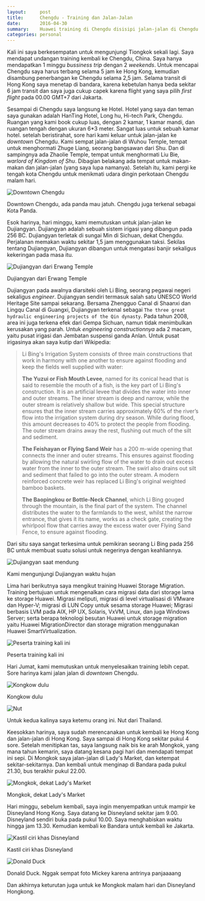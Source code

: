 ```yaml
---
layout:     post
title:      Chengdu - Training dan Jalan-Jalan
date:       2016-04-30
summary:    Huawei training di Chengdu disisipi jalan-jalan di Chengdu dan Hongkong
categories: personal
---
```


Kali ini saya berkesempatan untuk mengunjungi Tiongkok sekali lagi. Saya mendapat undangan training kembali ke Chengdu, China. Saya hanya mendapatkan 1 minggu *bussiness trip* dengan 2 *weekends*. Untuk mencapai Chengdu saya harus terbang selama 5 jam ke Hong Kong, kemudian disambung penerbangan ke Chengdu selama 2,5 jam. Selama transit di Hong Kong saya menetap di bandara, karena kebetulan hanya beda sekitar 6 jam transit dan saya juga cukup capek karena flight yang saya pilih *first flight* pada 00.00 GMT+7 dari Jakarta.

Sesampai di Chengdu saya langsung ke Hotel. Hotel yang saya dan teman saya gunakan adalah HanTing Hotel, Long hu, Hi-tech Park, Chengdu. Ruangan yang kami book cukup luas, dengan 2 kamar, 1 kamar mandi, dan ruangan tengah dengan ukuran 6*3 meter. Sangat luas untuk sebuah kamar hotel. setelah beristirahat, sore hari kami keluar untuk jalan-jalan ke *downtown* Chengdu. Kami sempat jalan-jalan di Wuhou Temple, tempat untuk menghormati Zhuge Liang, seorang bangsawan dari Shu. Dan di sampingnya ada Zhaolie Temple, tempat untuk menghormati Liu Bie, *warlord of Kingdom of Shu*. Dibagian belakang ada tempat untuk makan-makan dan jalan-jalan (yang saya lupa namanya). Setelah itu, kami pergi ke tengah kota Chengdu untuk menikmati udara dingin perkotaan Chengdu malam hari.

![Downtown Chengdu](http://sapikuda.com/images/posts/2016-04-30-chengdu-training-jalan-jalan/DSC_0870.JPG)

Downtown Chengdu, ada panda mau jatuh. Chengdu juga terkenal sebagai Kota Panda. 

Esok harinya, hari minggu, kami memutuskan untuk jalan-jalan ke Dujiangyan. Dujiangyan adalah sebuah sistem irigasi yang dibangun pada 256 BC. Dujiangyan terletak di sungai Min di Sichuan, dekat Chengdu. Perjalanan memakan waktu sekitar 1,5 jam menggunakan taksi. Sekilas tentang Dujiangyan, Dujiangyan dibangun untuk mengatasi banjir sekaligus kekeringan pada masa itu. 

![Dujiangyan dari Erwang Temple](http://sapikuda.com/images/posts/2016-04-30-chengdu-training-jalan-jalan/4_contrast.jpg)

Dujiangyan dari Erwang Temple

Dujiangyan pada awalnya diarsiteki oleh Li Bing, seorang pegawai negeri sekaligus *engineer*. Dujiangyan sendiri termasuk salah satu UNESCO World Heritage Site sampai sekarang. Bersama Zhengguo Canal di Shaanxi dan Lingqu Canal di Guangxi, Dujiangyan terkenal sebagai `The three great hydraulic engineering projects of the Qin dynasty`. Pada tahun 2008, area ini juga terkena efek dari Gempa Sichuan, namun tidak menimbulkan kerusakan yang parah. Untuk *engineering constructionnya* ada 2 macam, yaitu pusat irigasi dan Jembatan suspensi ganda Anlan. Untuk pusat irigasinya akan saya kutip dari Wikipedia:

<blockquote>
Li Bing's Irrigation System consists of three main constructions that work in harmony with one another to ensure against flooding and keep the fields well supplied with water:

<b>The Yuzui or Fish Mouth Levee</b>, named for its conical head that is said to resemble the mouth of a fish, is the key part of Li Bing's construction. It is an artificial levee that divides the water into inner and outer streams. The inner stream is deep and narrow, while the outer stream is relatively shallow but wide. This special structure ensures that the inner stream carries approximately 60% of the river’s flow into the irrigation system during dry season. While during flood, this amount decreases to 40% to protect the people from flooding. The outer stream drains away the rest, flushing out much of the silt and sediment.

<b>The Feishayan or Flying Sand Weir</b> has a 200 m-wide opening that connects the inner and outer streams. This ensures against flooding by allowing the natural swirling flow of the water to drain out excess water from the inner to the outer stream. The swirl also drains out silt and sediment that failed to go into the outer stream. A modern reinforced concrete weir has replaced Li Bing's original weighted bamboo baskets.

<b>The Baopingkou or Bottle-Neck Channel</b>, which Li Bing gouged through the mountain, is the final part of the system. The channel distributes the water to the farmlands to the west, whilst the narrow entrance, that gives it its name, works as a check gate, creating the whirlpool flow that carries away the excess water over Flying Sand Fence, to ensure against flooding.
</blockquote>

Dari situ saya sangat terkesima untuk pemikiran seorang Li Bing pada 256 BC untuk membuat suatu solusi untuk negerinya dengan keahliannya. 

![Dujiangyan saat mendung](http://sapikuda.com/images/posts/2016-04-30-chengdu-training-jalan-jalan/2_contrast.jpg)

Kami mengunjungi Dujiangyan waktu hujan

Lima hari berikutnya saya mengikut training Huawei Storage Migration. Training bertujuan untuk mengenalkan cara migrasi data dari storage lama ke storage Huawei. Migrasi meliputi, migrasi di level virtualisasi di VMware dan Hyper-V; migrasi di LUN Copy untuk sesama storage Huawei; Migrasi berbasis LVM pada AIX, HP UX, Solaris, VxVM, Linux, dan juga Windows Server; serta berapa teknologi besutan Huawei untuk storage migration yaitu Huawei MigrationDirector dan storage migration menggunakan Huawei SmartVirtualization. 

![Peserta training kali ini](http://sapikuda.com/images/posts/2016-04-30-chengdu-training-jalan-jalan/DSC02960.JPG)

Peserta training kali ini

Hari Jumat, kami memutuskan untuk menyelesaikan training lebih cepat. Sore harinya kami jalan jalan di *downtown* Chengdu. 

![Kongkow dulu](http://sapikuda.com/images/posts/2016-04-30-chengdu-training-jalan-jalan/mmexport1461337627348.jpg)

Kongkow dulu

![Nut](http://sapikuda.com/images/posts/2016-04-30-chengdu-training-jalan-jalan/DSC_1028.JPG)

Untuk kedua kalinya saya ketemu orang ini. Nut dari Thailand.

Keesokkan harinya, saya sudah merencanakan untuk kembali ke Hong Kong dan jalan-jalan di Hong Kong. Saya sampai di Hong Kong sekitar pukul 4 sore. Setelah menitipkan tas, saya langsung naik bis ke arah Mongkok, yang mana tahun kemarin, saya datang kesana pagi hari dan mendapati tempat ini sepi. Di Mongkok saya jalan-jalan di Lady's Market, dan ketempat sekitar-sekitarnya. Dan kembali untuk menginap di Bandara pada pukul 21.30, bus terakhir pukul 22.00.

![Mongkok, dekat Lady's Market](http://sapikuda.com/images/posts/2016-04-30-chengdu-training-jalan-jalan/DSC_1036.JPG)

Mongkok, dekat Lady's Market

Hari minggu, sebelum kembali, saya ingin menyempatkan untuk mampir ke Disneyland Hong Kong. Saya datang ke Disneyland sekitar jam 9.00. Disneyland sendiri buka pada pukul 10.00. Saya menghabiskan waktu hingga jam 13.30. Kemudian kembali ke Bandara untuk kembali ke Jakarta.

![Kastil ciri khas Disneyland](http://sapikuda.com/images/posts/2016-04-30-chengdu-training-jalan-jalan/DSC_1123.JPG)

Kastil ciri khas Disneyland

![Donald Duck](http://sapikuda.com/images/posts/2016-04-30-chengdu-training-jalan-jalan/DSC_1156.JPG)

Donald Duck. Nggak sempat foto Mickey karena antrinya panjaaaang

Dan akhirnya keturutan juga untuk ke Mongkok malam hari dan Disneyland Hongkong. 